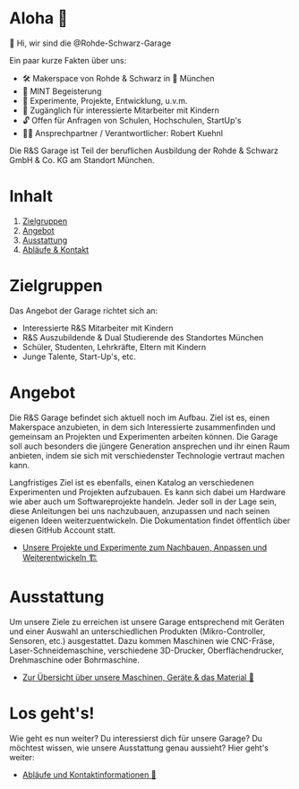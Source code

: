# Aloha 🌺

👋 Hi, wir sind die @Rohde-Schwarz-Garage

Ein paar kurze Fakten über uns:

- 🛠 Makerspace von Rohde & Schwarz in 📍 München
- 💖 MINT Begeisterung
- 🧪 Experimente, Projekte, Entwicklung, u.v.m.
- 🎫 Zugänglich für interessierte Mitarbeiter mit Kindern
- 🔓 Offen für Anfragen von Schulen, Hochschulen, StartUp's
- 🦹‍♂️ Ansprechpartner / Verantwortlicher: Robert Kuehnl

<!---
rohde-schwarz-garage/rohde-schwarz-garage is a ✨ special ✨ repository because its `README.md` (this file) appears on your GitHub profile.
You can click the Preview link to take a look at your changes.
--->

Die R&S Garage ist Teil der beruflichen Ausbildung der Rohde & Schwarz GmbH & Co. KG am Standort München.

# Inhalt

1. [Zielgruppen](#Zielgruppen)
2. [Angebot](#Angebot)
3. [Ausstattung](#Ausstattung)
4. [Abläufe & Kontakt](#Los_gehts)

# Zielgruppen

Das Angebot der Garage richtet sich an:

- Interessierte R&S Mitarbeiter mit Kindern
- R&S Auszubildende & Dual Studierende des Standortes München
- Schüler, Studenten, Lehrkräfte, Eltern mit Kindern
- Junge Talente, Start-Up's, etc.

# Angebot

Die R&S Garage befindet sich aktuell noch im Aufbau. Ziel ist es, einen Makerspace anzubieten, in dem sich 
Interessierte zusammenfinden und gemeinsam an Projekten und Experimenten arbeiten können. Die Garage 
soll auch besonders die jüngere Generation ansprechen und ihr einen Raum anbieten, indem sie sich mit 
verschiedenster Technologie vertraut machen kann.

Langfristiges Ziel ist es ebenfalls, einen Katalog an verschiedenen Experimenten und Projekten aufzubauen.
Es kann sich dabei um Hardware wie aber auch um Softwareprojekte handeln. Jeder soll in der Lage sein,
diese Anleitungen bei uns nachzubauen, anzupassen und nach seinen eigenen Ideen weiterzuentwickeln.
Die Dokumentation findet öffentlich über diesen GitHub Account statt.

- [Unsere Projekte und Experimente zum Nachbauen, Anpassen und Weiterentwickeln 🏗️](/documentation/03_projekte_und_experimente.md)

# Ausstattung

Um unsere Ziele zu erreichen ist unsere Garage entsprechend mit Geräten und einer Auswahl an unterschiedlichen
Produkten (Mikro-Controller, Sensoren, etc.) ausgestattet. Dazu kommen Maschinen wie CNC-Fräse, Laser-Schneidemaschine, verschiedene 3D-Drucker, Oberflächendrucker, Drehmaschine oder Bohrmaschine.

- [Zur Übersicht über unsere Maschinen, Geräte & das Material 🤖](/documentation/02_maschinen_geräte_material.md)

# Los geht's!

Wie geht es nun weiter? Du interessierst dich für unsere Garage? Du möchtest wissen, wie unsere Ausstattung genau aussieht? Hier geht's weiter:

- [Abläufe und Kontaktinformationen 📯](/documentation/01_abläufe_und_kontakt.md)
